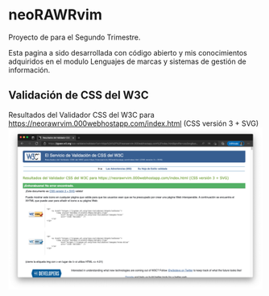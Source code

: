 # neoRAWRvim

Proyecto de para el Segundo Trimestre.

Esta pagina a sido desarrollada con código abierto y mis conocimientos adquiridos en el modulo Lenguajes de marcas y sistemas de gestión de información. 

## Validación de CSS del W3C
Resultados del Validador CSS del W3C para https://neorawrvim.000webhostapp.com/index.html (CSS versión 3 + SVG)
![Validacion_de_CSS_del_W3C](/Validacion_de_CSS_del_W3C.png)